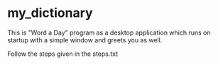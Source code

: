 # my_dictionary
This is "Word a Day" program as a desktop application which runs on startup with a simple window and greets you as well.

Follow the steps given in the steps.txt
